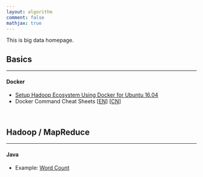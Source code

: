 ```yaml
---
layout: algorithm
comment: false
mathjax: true
---
```


This is big data homepage.

## Basics
---
#### Docker
+ [Setup Hadoop Ecosystem Using Docker for Ubuntu 16.04]({{site.baseurl}}/algorithms/bigdata/setup)
+ Docker Command Cheat Sheets [[EN](https://github.com/shevapato2008/docker-cheat-sheet)] [[CN](https://github.com/shevapato2008/docker-cheat-sheet/tree/master/zh-cn)]

<br>

## Hadoop / MapReduce
---
#### Java
+ Example: [Word Count]({{site.baseurl}}/algorithms/bigdata/wc_java) &nbsp; <a class="icon-text" href="https://github.com/shevapato2008/HadoopMapReduce_Java/tree/master/WordCount" title="Github Repository"><i class="mastheadicon icomoon-github1"></i></a>

<br><br>
